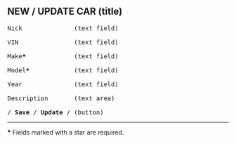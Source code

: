 ## NEW / UPDATE CAR (title)

<pre>
Nick              (text field)

VIN               (text field)

Make<b>*</b>             (text field)

Model<b>*</b>            (text field)

Year              (text field)

Description       (text area)

/ <b>Save</b> / <b>Update</b> / (button)
</pre>

---

<b>\*</b> Fields marked with a star are required.
